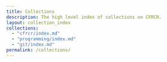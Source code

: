 ```yaml
---
title: Collections
description: The high level index of collections on CFRCR.
layout: collection_index
collections:
  - "cfrcr/index.md"
  - "programming/index.md"
  - "git/index.md"
permalink: /collections/
---
```

